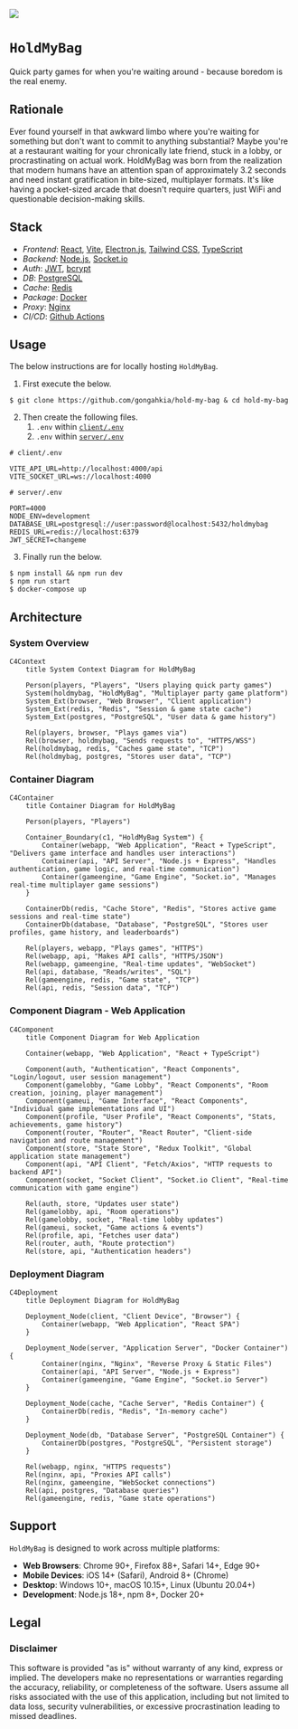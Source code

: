 [![](https://img.shields.io/badge/hold_my_bag_1.0.0-passing-green)](https://github.com/gongahkia/hold-my-bag/releases/tag/1.0.0) 

# `HoldMyBag`

Quick party games for when you're waiting around - because boredom is the real enemy.

## Rationale

Ever found yourself in that awkward limbo where you're waiting for something but don't want to commit to anything substantial? Maybe you're at a restaurant waiting for your chronically late friend, stuck in a lobby, or procrastinating on actual work. HoldMyBag was born from the realization that modern humans have an attention span of approximately 3.2 seconds and need instant gratification in bite-sized, multiplayer formats. It's like having a pocket-sized arcade that doesn't require quarters, just WiFi and questionable decision-making skills.

## Stack

* *Frontend*: [React](https://react.dev/), [Vite](https://vite.dev/), [Electron.js](https://www.electronjs.org/), [Tailwind CSS](https://tailwindcss.com/), [TypeScript](https://www.typescriptlang.org/)
* *Backend*: [Node.js](https://nodejs.org/en), [Socket.io](https://socket.io/)
* *Auth*: [JWT](https://www.jwt.io/), [bcrypt](https://en.wikipedia.org/wiki/Bcrypt)
* *DB*: [PostgreSQL](https://www.postgresql.org/)
* *Cache*: [Redis](https://redis.io/)
* *Package*: [Docker](https://www.docker.com/)
* *Proxy*: [Nginx](https://nginx.org/)
* *CI/CD*: [Github Actions](https://github.com/features/actions)

## Usage

The below instructions are for locally hosting `HoldMyBag`.

1. First execute the below.

```console
$ git clone https://github.com/gongahkia/hold-my-bag & cd hold-my-bag
```

2. Then create the following files.
    1. `.env` within [`client/.env`](./client/)
    2. `.env` within [`server/.env`](./server/)

```env
# client/.env

VITE_API_URL=http://localhost:4000/api
VITE_SOCKET_URL=ws://localhost:4000
```

```env
# server/.env

PORT=4000
NODE_ENV=development
DATABASE_URL=postgresql://user:password@localhost:5432/holdmybag
REDIS_URL=redis://localhost:6379
JWT_SECRET=changeme
```

3. Finally run the below.

```console
$ npm install && npm run dev
$ npm run start 
$ docker-compose up    
```

## Architecture

### System Overview
```mermaid
C4Context
    title System Context Diagram for HoldMyBag

    Person(players, "Players", "Users playing quick party games")
    System(holdmybag, "HoldMyBag", "Multiplayer party game platform")
    System_Ext(browser, "Web Browser", "Client application")
    System_Ext(redis, "Redis", "Session & game state cache")
    System_Ext(postgres, "PostgreSQL", "User data & game history")

    Rel(players, browser, "Plays games via")
    Rel(browser, holdmybag, "Sends requests to", "HTTPS/WSS")
    Rel(holdmybag, redis, "Caches game state", "TCP")
    Rel(holdmybag, postgres, "Stores user data", "TCP")
```

### Container Diagram
```mermaid
C4Container
    title Container Diagram for HoldMyBag

    Person(players, "Players")

    Container_Boundary(c1, "HoldMyBag System") {
        Container(webapp, "Web Application", "React + TypeScript", "Delivers game interface and handles user interactions")
        Container(api, "API Server", "Node.js + Express", "Handles authentication, game logic, and real-time communication")
        Container(gameengine, "Game Engine", "Socket.io", "Manages real-time multiplayer game sessions")
    }

    ContainerDb(redis, "Cache Store", "Redis", "Stores active game sessions and real-time state")
    ContainerDb(database, "Database", "PostgreSQL", "Stores user profiles, game history, and leaderboards")

    Rel(players, webapp, "Plays games", "HTTPS")
    Rel(webapp, api, "Makes API calls", "HTTPS/JSON")
    Rel(webapp, gameengine, "Real-time updates", "WebSocket")
    Rel(api, database, "Reads/writes", "SQL")
    Rel(gameengine, redis, "Game state", "TCP")
    Rel(api, redis, "Session data", "TCP")
```

### Component Diagram - Web Application
```mermaid
C4Component
    title Component Diagram for Web Application

    Container(webapp, "Web Application", "React + TypeScript")

    Component(auth, "Authentication", "React Components", "Login/logout, user session management")
    Component(gamelobby, "Game Lobby", "React Components", "Room creation, joining, player management")
    Component(gameui, "Game Interface", "React Components", "Individual game implementations and UI")
    Component(profile, "User Profile", "React Components", "Stats, achievements, game history")
    Component(router, "Router", "React Router", "Client-side navigation and route management")
    Component(store, "State Store", "Redux Toolkit", "Global application state management")
    Component(api, "API Client", "Fetch/Axios", "HTTP requests to backend API")
    Component(socket, "Socket Client", "Socket.io Client", "Real-time communication with game engine")

    Rel(auth, store, "Updates user state")
    Rel(gamelobby, api, "Room operations")
    Rel(gamelobby, socket, "Real-time lobby updates")
    Rel(gameui, socket, "Game actions & events")
    Rel(profile, api, "Fetches user data")
    Rel(router, auth, "Route protection")
    Rel(store, api, "Authentication headers")
```

### Deployment Diagram
```mermaid
C4Deployment
    title Deployment Diagram for HoldMyBag

    Deployment_Node(client, "Client Device", "Browser") {
        Container(webapp, "Web Application", "React SPA")
    }

    Deployment_Node(server, "Application Server", "Docker Container") {
        Container(nginx, "Nginx", "Reverse Proxy & Static Files")
        Container(api, "API Server", "Node.js + Express")
        Container(gameengine, "Game Engine", "Socket.io Server")
    }

    Deployment_Node(cache, "Cache Server", "Redis Container") {
        ContainerDb(redis, "Redis", "In-memory cache")
    }

    Deployment_Node(db, "Database Server", "PostgreSQL Container") {
        ContainerDb(postgres, "PostgreSQL", "Persistent storage")
    }

    Rel(webapp, nginx, "HTTPS requests")
    Rel(nginx, api, "Proxies API calls")
    Rel(nginx, gameengine, "WebSocket connections")
    Rel(api, postgres, "Database queries")
    Rel(gameengine, redis, "Game state operations")
```

## Support

`HoldMyBag` is designed to work across multiple platforms:

- **Web Browsers**: Chrome 90+, Firefox 88+, Safari 14+, Edge 90+
- **Mobile Devices**: iOS 14+ (Safari), Android 8+ (Chrome)
- **Desktop**: Windows 10+, macOS 10.15+, Linux (Ubuntu 20.04+)
- **Development**: Node.js 18+, npm 8+, Docker 20+

## Legal

### Disclaimer

This software is provided "as is" without warranty of any kind, express or implied. The developers make no representations or warranties regarding the accuracy, reliability, or completeness of the software. Users assume all risks associated with the use of this application, including but not limited to data loss, security vulnerabilities, or excessive procrastination leading to missed deadlines.